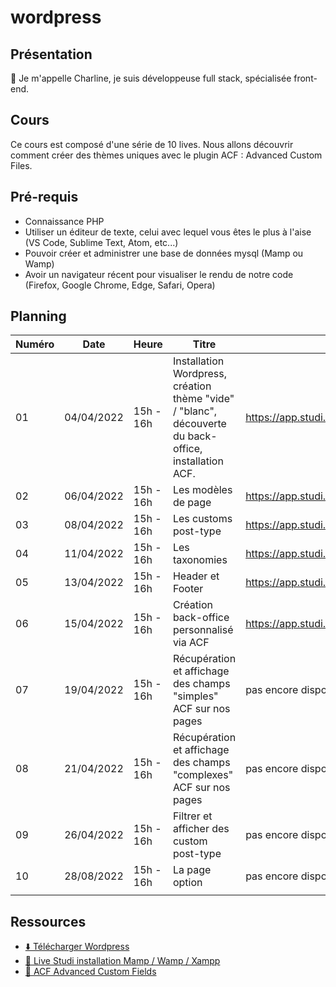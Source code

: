 # wordpress

## Présentation
👋 Je m'appelle Charline, je suis développeuse full stack, spécialisée front-end. 

## Cours
Ce cours est composé d'une série de 10 lives.
Nous allons découvrir comment créer des thèmes uniques avec le plugin ACF : Advanced Custom Files.

## Pré-requis
- Connaissance PHP   
- Utiliser un éditeur de texte, celui avec lequel vous êtes le plus à l'aise (VS Code, Sublime Text, Atom, etc...)  
- Pouvoir créer et administrer une base de données mysql (Mamp ou Wamp)
- Avoir un navigateur récent pour visualiser le rendu de notre code (Firefox, Google Chrome, Edge, Safari, Opera)  

## Planning

| Numéro | Date       | Heure     | Titre                                                                                                 | Replay                |
|--------|------------|-----------|-------------------------------------------------------------------------------------------------------|-----------------------|
| 01     | 04/04/2022 | 15h - 16h | Installation Wordpress, création thème "vide" / "blanc", découverte du back-office, installation ACF. | https://app.studi.fr/#/dashboard/events/31183/replay |
| 02     | 06/04/2022 | 15h - 16h | Les modèles de page                                                                                   | https://app.studi.fr/#/dashboard/events/31184/replay |
| 03     | 08/04/2022 | 15h - 16h | Les customs post-type                                                                                 | https://app.studi.fr/#/dashboard/events/31185/replay |
| 04     | 11/04/2022 | 15h - 16h | Les taxonomies                                                                                        | https://app.studi.fr/#/dashboard/events/31186/replay |
| 05     | 13/04/2022 | 15h - 16h | Header et Footer                                                                                      | https://app.studi.fr/#/dashboard/events/31187/replay |
| 06     | 15/04/2022 | 15h - 16h | Création back-office personnalisé via ACF                                                             | https://app.studi.fr/#/dashboard/events/31188/replay |
| 07     | 19/04/2022 | 15h - 16h | Récupération et affichage des champs "simples" ACF sur nos pages                                      | pas encore disponible |
| 08     | 21/04/2022 | 15h - 16h | Récupération et affichage des champs "complexes" ACF sur nos pages                                    | pas encore disponible |
| 09     | 26/04/2022 | 15h - 16h | Filtrer et afficher des custom post-type                                                              | pas encore disponible |
| 10     | 28/08/2022 | 15h - 16h | La page option                                                                                        | pas encore disponible |
|        |            |           |                                                                                                       |                       |

## Ressources
- [⬇️ Télécharger Wordpress](https://wordpress.org/download/)
- [🎥 Live Studi installation Mamp / Wamp / Xampp](https://app.studi.fr/#/dashboard/events/28002/replay)
- [📖 ACF Advanced Custom Fields](https://www.advancedcustomfields.com/resources/)